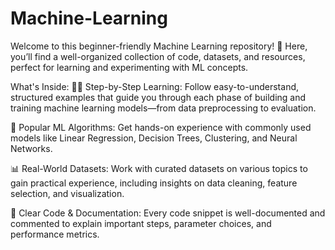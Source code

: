 # Machine-Learning
Welcome to this beginner-friendly Machine Learning repository! 🚀 Here, you’ll find a well-organized collection of code, datasets, and resources, perfect for learning and experimenting with ML concepts.

What's Inside:
👩‍💻 Step-by-Step Learning: Follow easy-to-understand, structured examples that guide you through each phase of building and training machine learning models—from data preprocessing to evaluation.

🤖 Popular ML Algorithms: Get hands-on experience with commonly used models like Linear Regression, Decision Trees, Clustering, and Neural Networks.

📊 Real-World Datasets: Work with curated datasets on various topics to gain practical experience, including insights on data cleaning, feature selection, and visualization.

📝 Clear Code & Documentation: Every code snippet is well-documented and commented to explain important steps, parameter choices, and performance metrics.



